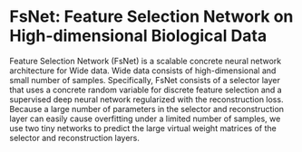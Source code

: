 # FsNet: Feature Selection Network on High-dimensional Biological Data

Feature Selection Network (FsNet) is a scalable concrete neural network architecture for Wide data. Wide data consists of high-dimensional and small number of samples.
Specifically, FsNet consists of a selector layer that uses a concrete random variable for discrete feature selection and a supervised deep neural network regularized with the reconstruction loss.
Because a large number of parameters in the selector and reconstruction layer can easily cause overfitting under a limited number of samples, we use two tiny networks to predict the large virtual weight matrices of the selector and reconstruction layers. 
